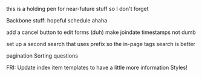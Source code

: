 this is a holding pen for near-future stuff so I don't forget

Backbone stuff:
  hopeful schedule ahaha

  add a cancel button to edit forms (duh)
  make joindate timestamps not dumb

  set up a second search that uses prefix so the in-page tags search is better
  
  pagination
  Sorting questions

  FRI:
  Update index item templates to have a little more information
  Styles!
